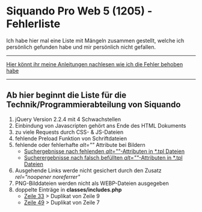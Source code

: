 # Siquando Pro Web 5 (1205) - Fehlerliste

Ich habe hier mal eine Liste mit Mängeln zusammen gestellt, welche ich persönlich gefunden habe und mir persönlich nicht
gefallen.
***
[Hier könnt ihr meine Anleitungen nachlesen wie ich die Fehler behoben habe](../../wiki)
***
## Ab hier beginnt die Liste für die Technik/Programmierabteilung von Siquando

1. jQuery Version 2.2.4 mit 4 Schwachstellen
2. Einbindung von Javascripten gehört ans Ende des HTML Dokuments
3. zu viele Requests durch CSS- & JS-Dateien
4. fehlende Preload Funktion von Schriftdateien
5. fehlende oder fehlerhafte _alt=&quot;&quot;_ Attribute bei Bildern
   * [Suchergebnisse nach fehlenden _alt=&quot;&quot;_-Attributen in *.tpl Dateien](docs/1-SUCHERGEBNISSE.md)
   * [Sucherergebnisse nach falsch befüllten _alt=&quot;&quot;_-Attributen in *.tpl Dateien](docs/2-SUCHERGEBNISSE.md)
6. Ausgehende Links werde nicht gesichert durch den Zusatz _rel=&quot;noopener noreferrer&quot;_
7. PNG-Bilddateien werden nicht als WEBP-Dateien ausgegeben
8. doppelte Einträge in **classes/includes.php**
    * [Zeile 33](original-files/classes/includes.php#L33) > Duplikat von Zeile 9
    * [Zeile 49](original-files/classes/includes.php#L49) > Duplikat von Zeile 7
